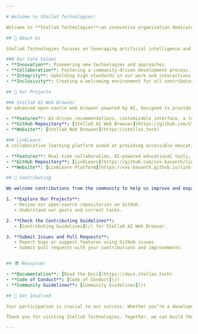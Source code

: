 ```yaml
---

# Welcome to StellaX Technologies!

Welcome to **StellaX Technologies**—an innovative organization dedicated to advancing technology and fostering open-source collaboration. Our mission is to develop cutting-edge AI solutions and software that drive progress and enhance user experiences. We are committed to creating impactful projects and nurturing a vibrant community of contributors and tech enthusiasts.

## 📢 About Us

StellaX Technologies focuses on leveraging artificial intelligence and advanced technologies to create groundbreaking software solutions. Our projects span various domains, including web browsers, collaborative platforms, and educational tools. We pride ourselves on open-source development, transparency, and collaboration.

### Our Core Values
- **Innovation**: Pioneering new technologies and approaches.
- **Collaboration**: Fostering a community-driven development process.
- **Integrity**: Upholding high standards in our work and interactions.
- **Inclusivity**: Creating a welcoming environment for all contributors.

## 🚀 Our Projects

### StellaX AI Web Browser
An advanced open-source web browser powered by AI, designed to provide a personalized browsing experience with enhanced privacy and efficiency for Software Developers.

- **Features**: AI-driven recommendations, customizable interface, a lot of developer tools, fast performance, and built-in privacy features.
- **GitHub Repository**: [StellaX AI Web Browser](https://github.com/StellaX-Browser/vigilant-engine.git)
- **Website**: [StellaX Web Browser](https://stellax.tech)

### LinkLearn
A collaborative learning platform aimed at providing accessible education through real-time interaction and AI-driven insights. Targeted at students, professionals, and educators.

- **Features**: Real-time collaboration, AI-powered educational tools, and user-friendly interface.
- **GitHub Repository**: [LinkLearn](https://github.com/vvs-basanth/link-learn.git)
- **Website**: [LinkLearn Platform](https://vvs-basanth.github.io/link-learn/)

## 📜 Contributing

We welcome contributions from the community to help us improve and expand our projects. To get started:

1. **Explore Our Projects**:
   - Review our open-source repositories on GitHub.
   - Understand our goals and current tasks.

2. **Check the Contributing Guidelines**:
   - [Contributing Guidelines](/) for StellaX AI Web Browser.

3. **Submit Issues and Pull Requests**:
   - Report bugs or suggest features using GitHub issues.
   - Submit pull requests with your contributions and improvements.


## 📚 Resources

- **Documentation**: [Read the Docs](https://docs.stellax.tech)
- **Code of Conduct**: [Code of Conduct](/)
- **Community Guidelines**: [Community Guidelines](/)

## 🤝 Get Involved

Your participation is crucial to our success. Whether you’re a developer, designer, or just passionate about technology, there are many ways to get involved. We value your input and contributions, and we’re excited to have you as part of our community.

Thank you for visiting StellaX Technologies. Together, we can build the future of technology!

---
```

